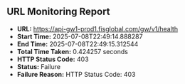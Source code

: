 ## URL Monitoring Report

- **URL:** https://api-gw1-prod1.fisglobal.com/gw/v1/health
- **Start Time:** 2025-07-08T22:49:14.888287
- **End Time:** 2025-07-08T22:49:15.312544
- **Total Time Taken:** 0.424257 seconds
- **HTTP Status Code:** 403
- **Status:** Failure
- **Failure Reason:** HTTP Status Code: 403

